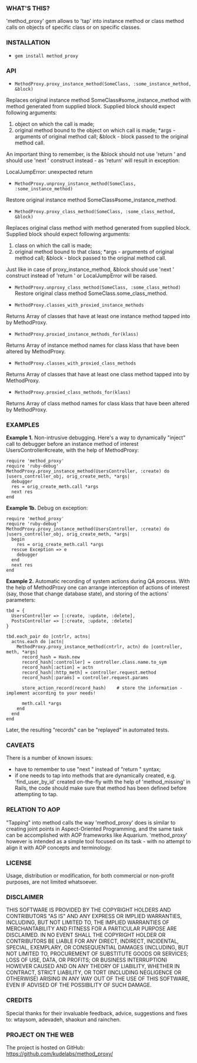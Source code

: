 ### WHAT'S THIS? 

'method_proxy' gem allows to 'tap' into instance method or class method calls 
on objects of specific class or on specific classes. 


### INSTALLATION

* `gem install method_proxy`


### API 

* `MethodProxy.proxy_instance_method(SomeClass, :some_instance_method, &block)`

Replaces original instance method SomeClass#some_instance_method with method 
generated from supplied block. Supplied block should expect following 
arguments:
  1) object on which the call is made;
  2) original method bound to the object on which call is made;
  *args - arguments of original method call;
  &block - block passed to the original method call. 

An important thing to remember, is the &block should not use 'return <result>' 
and should use 'next <result>' construct instead - as 'return' will result in 
exception:

LocalJumpError: unexpected return


* `MethodProxy.unproxy_instance_method(SomeClass, :some_instance_method)`

Restore original instance method SomeClass#some_instance_method.


* `MethodProxy.proxy_class_method(SomeClass, :some_class_method, &block)`

Replaces original class method with method generated from supplied block. 
Supplied block should expect following arguments:
  1) class on which the call is made;
  2) original method bound to that class;
  *args - arguments of original method call;
  &block - block passed to the original method call.
  
Just like in case of proxy_instance_method, &block should use 'next <result>' 
construct instead of 'return <result>' or LocalJumpError will be raised.


* `MethodProxy.unproxy_class_method(SomeClass, :some_class_method)`
Restore original class method SomeClass.some_class_method.


* `MethodProxy.classes_with_proxied_instance_methods`

Returns Array of classes that have at least one instance method tapped into by 
MethodProxy.


* `MethodProxy.proxied_instance_methods_for(klass)`

Returns Array of instance method names for class klass that have been altered by 
MethodProxy.


* `MethodProxy.classes_with_proxied_class_methods`

Returns Array of classes that have at least one class method tapped into by 
MethodProxy.


* `MethodProxy.proxied_class_methods_for(klass)`

Returns Array of class method names for class klass that have been altered by 
MethodProxy.


### EXAMPLES

**Example 1.** Non-intrusive debugging. Here's a way to dynamically "inject" call 
to debugger before an instance method of interest UsersController#create, with 
the help of MethodProxy:

	require 'method_proxy'
	require 'ruby-debug'
	MethodProxy.proxy_instance_method(UsersController, :create) do |users_controller_obj, orig_create_meth, *args|
	  debugger
	  res = orig_create_meth.call *args
	  next res
	end


**Example 1b.** Debug on exception:

    require 'method_proxy'
    require 'ruby-debug'
    MethodProxy.proxy_instance_method(UsersController, :create) do |users_controller_obj, orig_create_meth, *args|
      begin
        res = orig_create_meth.call *args
      rescue Exception => e
        debugger
      end
      next res
    end


**Example 2.** Automatic recording of system actions during QA process. With the help of MethodProxy one can
arrange interception of actions of interest (say, those that change database state), and storing of the
actions' parameters:

	tbd = {
	  UsersController => [:create, :update, :delete],
	  PostsController => [:create, :update, :delete]
	}

	tbd.each_pair do |cntrlr, actns|
	  actns.each do |actn|
	    MethodProxy.proxy_instance_method(cntrlr, actn) do |controller, meth, *args| 
	      record_hash = Hash.new
	      record_hash[:controller] = controller.class.name.to_sym
	      record_hash[:action] = actn
	      record_hash[:http_meth] = controller.request.method
	      record_hash[:params] = controller.request.params
      
	      store_action_record(record_hash)    # store the information - implement according to your needs!
      
	      meth.call *args
	    end
	  end
	end


Later, the resulting "records" can be "replayed" in automated tests.


### CAVEATS

There is a number of known issues:

- have to remember to use "next <result>" instead of "return <result>" syntax;
- if one needs to tap into methods that are dynamically created, e.g. 
'find_user_by_id' created on-the-fly with the help of 'method_missing' in 
Rails, the code should make sure that method has been defined before attempting 
to tap.


### RELATION TO AOP 

"Tapping" into method calls the way 'method_proxy' does is similar to creating 
joint points in Aspect-Oriented Programming, and the same task can be 
accomplished with AOP frameworks like Aquarium. 'method_proxy' however is 
intended as a simple tool focused on its task - with no attempt to align it 
with AOP concepts and terminology.


### LICENSE 

Usage, distribution or modification, for both commercial or non-profit purposes, 
are not limited whatsoever.


### DISCLAIMER 

THIS SOFTWARE IS PROVIDED BY THE COPYRIGHT HOLDERS AND CONTRIBUTORS "AS IS" AND 
ANY EXPRESS OR IMPLIED WARRANTIES, INCLUDING, BUT NOT LIMITED TO, THE IMPLIED 
WARRANTIES OF MERCHANTABILITY AND FITNESS FOR A PARTICULAR PURPOSE ARE 
DISCLAIMED. IN NO EVENT SHALL THE COPYRIGHT HOLDER OR CONTRIBUTORS BE LIABLE 
FOR ANY DIRECT, INDIRECT, INCIDENTAL, SPECIAL, EXEMPLARY, OR CONSEQUENTIAL 
DAMAGES (INCLUDING, BUT NOT LIMITED TO, PROCUREMENT OF SUBSTITUTE GOODS OR 
SERVICES; LOSS OF USE, DATA, OR PROFITS; OR BUSINESS INTERRUPTION) HOWEVER 
CAUSED AND ON ANY THEORY OF LIABILITY, WHETHER IN CONTRACT, STRICT LIABILITY, 
OR TORT (INCLUDING NEGLIGENCE OR OTHERWISE) ARISING IN ANY WAY OUT OF THE USE 
OF THIS SOFTWARE, EVEN IF ADVISED OF THE POSSIBILITY OF SUCH DAMAGE.


### CREDITS
Special thanks for their invaluable feedback, advice, suggestions and fixes to:
wtaysom, adevadeh, shaokun and rainchen.


### PROJECT ON THE WEB 

The project is hosted on GitHub:
https://github.com/kudelabs/method_proxy/
